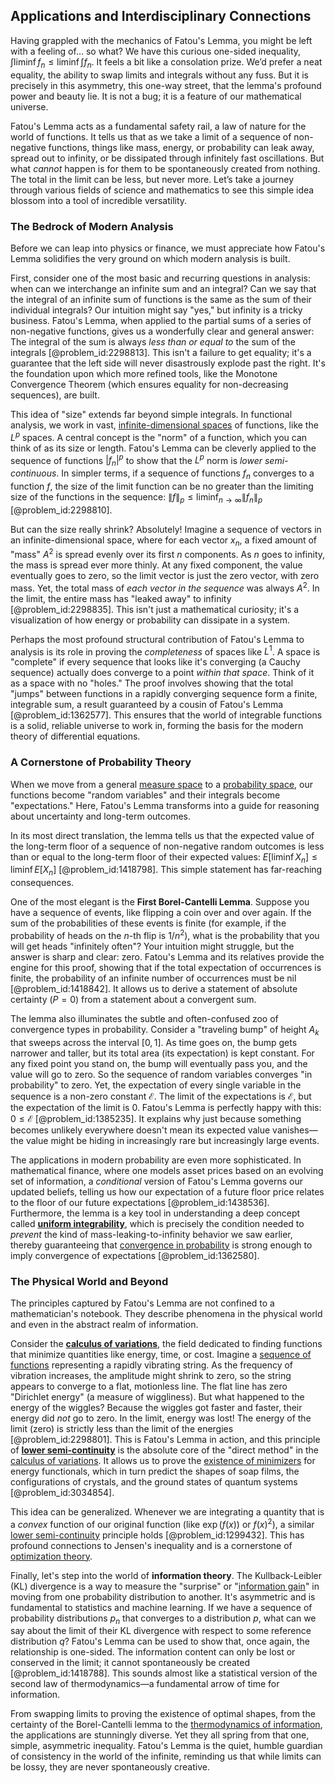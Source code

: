 ## Applications and Interdisciplinary Connections

Having grappled with the mechanics of Fatou's Lemma, you might be left with a feeling of... so what? We have this curious one-sided inequality, $\int \liminf f_n \le \liminf \int f_n$. It feels a bit like a consolation prize. We’d prefer a neat equality, the ability to swap limits and integrals without any fuss. But it is precisely in this asymmetry, this one-way street, that the lemma's profound power and beauty lie. It is not a bug; it is a feature of our mathematical universe.

Fatou's Lemma acts as a fundamental safety rail, a law of nature for the world of functions. It tells us that as we take a limit of a sequence of non-negative functions, things like mass, energy, or probability can leak away, spread out to infinity, or be dissipated through infinitely fast oscillations. But what *cannot* happen is for them to be spontaneously created from nothing. The total in the limit can be less, but never more. Let’s take a journey through various fields of science and mathematics to see this simple idea blossom into a tool of incredible versatility.

### The Bedrock of Modern Analysis

Before we can leap into physics or finance, we must appreciate how Fatou's Lemma solidifies the very ground on which modern analysis is built.

First, consider one of the most basic and recurring questions in analysis: when can we interchange an infinite sum and an integral? Can we say that the integral of an infinite sum of functions is the same as the sum of their individual integrals? Our intuition might say "yes," but infinity is a tricky business. Fatou's Lemma, when applied to the partial sums of a series of non-negative functions, gives us a wonderfully clear and general answer: The integral of the sum is always *less than or equal to* the sum of the integrals [@problem_id:2298813]. This isn't a failure to get equality; it's a guarantee that the left side will never disastrously explode past the right. It's the foundation upon which more refined tools, like the Monotone Convergence Theorem (which ensures equality for non-decreasing sequences), are built.

This idea of "size" extends far beyond simple integrals. In functional analysis, we work in vast, [infinite-dimensional spaces](@article_id:140774) of functions, like the $L^p$ spaces. A central concept is the "norm" of a function, which you can think of as its size or length. Fatou's Lemma can be cleverly applied to the sequence of functions $|f_n|^p$ to show that the $L^p$ norm is *lower semi-continuous*. In simpler terms, if a sequence of functions $f_n$ converges to a function $f$, the size of the limit function can be no greater than the limiting size of the functions in the sequence: $\|f\|_p \le \liminf_{n\to\infty} \|f_n\|_p$ [@problem_id:2298810].

But can the size really shrink? Absolutely! Imagine a sequence of vectors in an infinite-dimensional space, where for each vector $x_n$, a fixed amount of "mass" $A^2$ is spread evenly over its first $n$ components. As $n$ goes to infinity, the mass is spread ever more thinly. At any fixed component, the value eventually goes to zero, so the limit vector is just the zero vector, with zero mass. Yet, the total mass of *each vector in the sequence* was always $A^2$. In the limit, the entire mass has "leaked away" to infinity [@problem_id:2298835]. This isn't just a mathematical curiosity; it's a visualization of how energy or probability can dissipate in a system.

Perhaps the most profound structural contribution of Fatou's Lemma to analysis is its role in proving the *completeness* of spaces like $L^1$. A space is "complete" if every sequence that looks like it's converging (a Cauchy sequence) actually does converge to a point *within that space*. Think of it as a space with no "holes." The proof involves showing that the total "jumps" between functions in a rapidly converging sequence form a finite, integrable sum, a result guaranteed by a cousin of Fatou's Lemma [@problem_id:1362577]. This ensures that the world of integrable functions is a solid, reliable universe to work in, forming the basis for the modern theory of differential equations.

### A Cornerstone of Probability Theory

When we move from a general [measure space](@article_id:187068) to a [probability space](@article_id:200983), our functions become "random variables" and their integrals become "expectations." Here, Fatou's Lemma transforms into a guide for reasoning about uncertainty and long-term outcomes.

In its most direct translation, the lemma tells us that the expected value of the long-term floor of a sequence of non-negative random outcomes is less than or equal to the long-term floor of their expected values: $E[\liminf X_n] \le \liminf E[X_n]$ [@problem_id:1418798]. This simple statement has far-reaching consequences.

One of the most elegant is the **First Borel-Cantelli Lemma**. Suppose you have a sequence of events, like flipping a coin over and over again. If the sum of the probabilities of these events is finite (for example, if the probability of heads on the $n$-th flip is $1/n^2$), what is the probability that you will get heads "infinitely often"? Your intuition might struggle, but the answer is sharp and clear: zero. Fatou's Lemma and its relatives provide the engine for this proof, showing that if the total expectation of occurrences is finite, the probability of an infinite number of occurrences must be nil [@problem_id:1418842]. It allows us to derive a statement of absolute certainty ($P=0$) from a statement about a convergent sum.

The lemma also illuminates the subtle and often-confused zoo of convergence types in probability. Consider a "traveling bump" of height $A_k$ that sweeps across the interval $[0,1]$. As time goes on, the bump gets narrower and taller, but its total area (its expectation) is kept constant. For any fixed point you stand on, the bump will eventually pass you, and the value will go to zero. So the sequence of random variables converges "in probability" to zero. Yet, the expectation of every single variable in the sequence is a non-zero constant $\mathcal{E}$. The limit of the expectations is $\mathcal{E}$, but the expectation of the limit is 0. Fatou's Lemma is perfectly happy with this: $0 \le \mathcal{E}$ [@problem_id:1385235]. It explains why just because something becomes unlikely everywhere doesn't mean its expected value vanishes—the value might be hiding in increasingly rare but increasingly large events.

The applications in modern probability are even more sophisticated. In mathematical finance, where one models asset prices based on an evolving set of information, a *conditional* version of Fatou's Lemma governs our updated beliefs, telling us how our expectation of a future floor price relates to the floor of our future expectations [@problem_id:1438536]. Furthermore, the lemma is a key tool in understanding a deep concept called **[uniform integrability](@article_id:199221)**, which is precisely the condition needed to *prevent* the kind of mass-leaking-to-infinity behavior we saw earlier, thereby guaranteeing that [convergence in probability](@article_id:145433) is strong enough to imply convergence of expectations [@problem_id:1362580].

### The Physical World and Beyond

The principles captured by Fatou's Lemma are not confined to a mathematician's notebook. They describe phenomena in the physical world and even in the abstract realm of information.

Consider the **[calculus of variations](@article_id:141740)**, the field dedicated to finding functions that minimize quantities like energy, time, or cost. Imagine a [sequence of functions](@article_id:144381) representing a rapidly vibrating string. As the frequency of vibration increases, the amplitude might shrink to zero, so the string appears to converge to a flat, motionless line. The flat line has zero "Dirichlet energy" (a measure of wiggliness). But what happened to the energy of the wiggles? Because the wiggles got faster and faster, their energy did *not* go to zero. In the limit, energy was lost! The energy of the limit (zero) is strictly less than the limit of the energies [@problem_id:2298801]. This is Fatou's Lemma in action, and this principle of **[lower semi-continuity](@article_id:145655)** is the absolute core of the "direct method" in the [calculus of variations](@article_id:141740). It allows us to prove the [existence of minimizers](@article_id:198978) for energy functionals, which in turn predict the shapes of soap films, the configurations of crystals, and the ground states of quantum systems [@problem_id:3034854].

This idea can be generalized. Whenever we are integrating a quantity that is a *convex* function of our original function (like $\exp(f(x))$ or $f(x)^2$), a similar [lower semi-continuity](@article_id:145655) principle holds [@problem_id:1299432]. This has profound connections to Jensen's inequality and is a cornerstone of [optimization theory](@article_id:144145).

Finally, let's step into the world of **information theory**. The Kullback-Leibler (KL) divergence is a way to measure the "surprise" or "[information gain](@article_id:261514)" in moving from one probability distribution to another. It's asymmetric and is fundamental to statistics and machine learning. If we have a sequence of probability distributions $p_n$ that converges to a distribution $p$, what can we say about the limit of their KL divergence with respect to some reference distribution $q$? Fatou's Lemma can be used to show that, once again, the relationship is one-sided. The information content can only be lost or conserved in the limit; it cannot spontaneously be created [@problem_id:1418788]. This sounds almost like a statistical version of the second law of thermodynamics—a fundamental arrow of time for information.

From swapping limits to proving the existence of optimal shapes, from the certainty of the Borel-Cantelli lemma to the [thermodynamics of information](@article_id:196333), the applications are stunningly diverse. Yet they all spring from that one, simple, asymmetric inequality. Fatou's Lemma is the quiet, humble guardian of consistency in the world of the infinite, reminding us that while limits can be lossy, they are never spontaneously creative.